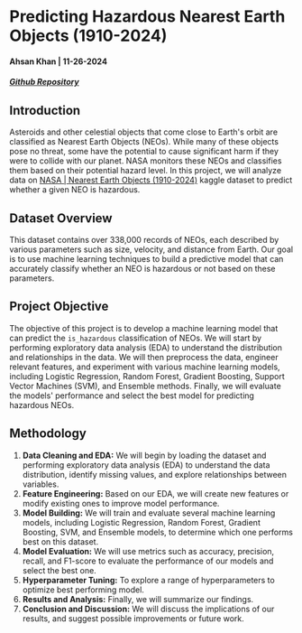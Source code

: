 # Predicting Hazardous Nearest Earth Objects (1910-2024)
#### Ahsan Khan | 11-26-2024
##### [Github Repository](https://github.com/Ahsanakhan/CSCA-5622-Final-Project)
## Introduction

Asteroids and other celestial objects that come close to Earth's orbit are classified as Nearest Earth Objects (NEOs). While many of these objects pose no threat, some have the potential to cause significant harm if they were to collide with our planet. NASA monitors these NEOs and classifies them based on their potential hazard level. In this project, we will analyze data on [NASA | Nearest Earth Objects (1910-2024)](https://www.kaggle.com/datasets/ivansher/nasa-nearest-earth-objects-1910-2024/data) kaggle dataset to predict whether a given NEO is hazardous.

## Dataset Overview

This dataset contains over 338,000 records of NEOs, each described by various parameters such as size, velocity, and distance from Earth. Our goal is to use machine learning techniques to build a predictive model that can accurately classify whether an NEO is hazardous or not based on these parameters.

## Project Objective

The objective of this project is to develop a machine learning model that can predict the `is_hazardous` classification of NEOs. We will start by performing exploratory data analysis (EDA) to understand the distribution and relationships in the data. We will then preprocess the data, engineer relevant features, and experiment with various machine learning models, including Logistic Regression, Random Forest, Gradient Boosting, Support Vector Machines (SVM), and Ensemble methods. Finally, we will evaluate the models' performance and select the best model for predicting hazardous NEOs.

## Methodology

1. **Data Cleaning and EDA:** We will begin by loading the dataset and performing exploratory data analysis (EDA) to understand the data distribution, identify missing values, and explore relationships between variables.
2. **Feature Engineering:** Based on our EDA, we will create new features or modify existing ones to improve model performance.
3. **Model Building:** We will train and evaluate several machine learning models, including Logistic Regression, Random Forest, Gradient Boosting, SVM, and Ensemble models, to determine which one performs best on this dataset.
4. **Model Evaluation:** We will use metrics such as accuracy, precision, recall, and F1-score to evaluate the performance of our models and select the best one.
5. **Hyperparameter Tuning:** To explore a range of hyperparameters to optimize best performing model.
6. **Results and Analysis:** Finally, we will summarize our findings.
7. **Conclusion and Discussion:** We will discuss the implications of our results, and suggest possible improvements or future work.
